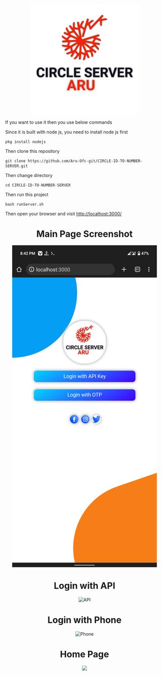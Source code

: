 <div align="center">
<img height="350px" src="/source/public/main/image/logo.jpg" alt="Logo">
</div>

<div>
<p> If you want to use it then you use below commands </p>

<p> Since it is built with node js, you need to install node js first </p>

```shell
pkg install nodejs
```

<p> Then clone this repository </p>

```shell
git clone https://github.com/Aru-Ofc-git/CIRCLE-ID-TO-NUMBER-SERVER.git
```
<p> Then change directory </p>

```
cd CIRCLE-ID-TO-NUMBER-SERVER
```

<p> Then run this project </p>

```
bash runServer.sh
```

<p> Then open your browser and visit <a href="http://localhost:3000/"> http://localhost:3000/</a></p>
</div>

<div align="center">
<h1> Main Page Screenshot </h1>
<img src="ss/main_page.png" alt="Main Page">
<h1> Login with API </h1>
<img src="https://i.ibb.co/ZYcCkVn/login-with-api.png" alt="API">
<h1> Login with Phone </h1>
<img src="https://i.ibb.co/gV6bgYJ/login-with-phone.png" alt="Phone">
<h1> Home Page </h1>
<img src="https://i.ibb.co/sJdtsdn/home.png">
</div>
